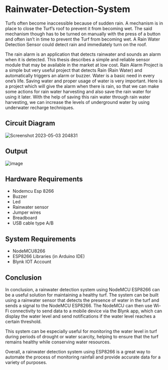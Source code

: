 # Rainwater-Detection-System
Turfs often become inaccessible because of sudden rain. A mechanism is in place to close the Turf’s roof to prevent it from becoming wet. The said mechanism though has to be turned on manually with the press of a button and often isn’t in time to prevent the Turf from becoming wet. A Rain Water Detection Sensor could detect rain and immediately turn on the roof.

The rain alarm is an application that detects rainwater and sounds an alarm when it is detected. This thesis describes a simple and reliable sensor module that may be available in the market at low cost. Rain Alarm Project is a simple but very useful project that detects Rain (Rain Water) and automatically triggers an alarm or buzzer. Water is a basic need in every one’s life. Saving water and proper usage of water is very important. Here is a project which will give the alarm when there is rain, so that we can make some actions for rain water harvesting and also save the rain water for using it later. With the help of saving this rain water through rain water harvesting, we can increase the levels of underground water by using underwater recharge techniques.

## Circuit Diagram
![Screenshot 2023-05-03 204831](https://user-images.githubusercontent.com/90440162/235961165-4f4c10b5-75d1-4d65-852c-05229b25466a.png)

## Output
![image](https://user-images.githubusercontent.com/90440162/235962219-2716bdd0-701f-4a03-ab97-719401c8e5d6.png)

## Hardware Requirements

* Nodemcu Esp 8266
* Buzzer
* Led
* Rainwater sensor
* Jumper wires
* Breadboard
* USB cable type A/B

## System Requirements

* NodeMCU8266
* ESP8266 Libraries (in Arduino IDE)
* Blynk IOT Account

## Conclusion
In conclusion, a rainwater detection system using NodeMCU ESP8266 can be a useful solution for maintaining a healthy turf. The system can be built using a rainwater sensor that detects the presence of water in the turf and sends a signal to the NodeMCU ESP8266. The NodeMCU can then use Wi-Fi connectivity to send data to a mobile device via the Blynk app, which can display the water level and send notifications if the water level reaches a certain threshold.

This system can be especially useful for monitoring the water level in turf during periods of drought or water scarcity, helping to ensure that the turf remains healthy while conserving water resources.

Overall, a rainwater detection system using ESP8266 is a great way to automate the process of monitoring rainfall and provide accurate data for a variety of purposes.

